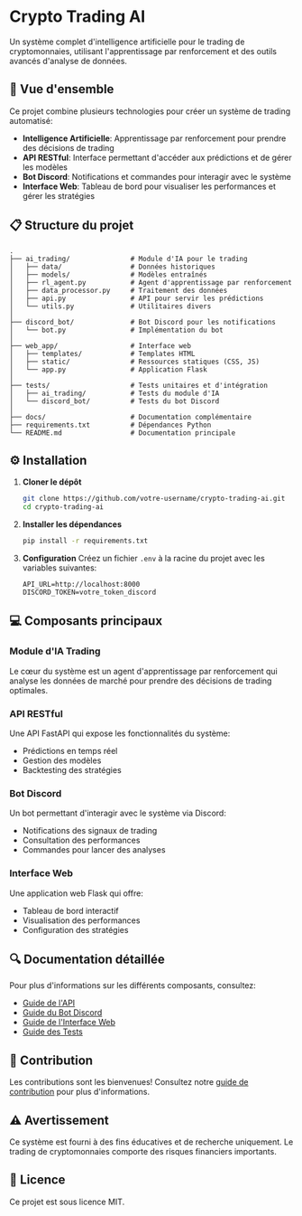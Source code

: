 # Crypto Trading AI

Un système complet d'intelligence artificielle pour le trading de cryptomonnaies, utilisant l'apprentissage par renforcement et des outils avancés d'analyse de données.

## 🚀 Vue d'ensemble

Ce projet combine plusieurs technologies pour créer un système de trading automatisé:

- **Intelligence Artificielle**: Apprentissage par renforcement pour prendre des décisions de trading
- **API RESTful**: Interface permettant d'accéder aux prédictions et de gérer les modèles
- **Bot Discord**: Notifications et commandes pour interagir avec le système
- **Interface Web**: Tableau de bord pour visualiser les performances et gérer les stratégies

## 📋 Structure du projet

```
.
├── ai_trading/               # Module d'IA pour le trading
│   ├── data/                 # Données historiques
│   ├── models/               # Modèles entraînés
│   ├── rl_agent.py           # Agent d'apprentissage par renforcement
│   ├── data_processor.py     # Traitement des données
│   ├── api.py                # API pour servir les prédictions
│   └── utils.py              # Utilitaires divers
│
├── discord_bot/              # Bot Discord pour les notifications
│   └── bot.py                # Implémentation du bot
│
├── web_app/                  # Interface web
│   ├── templates/            # Templates HTML
│   ├── static/               # Ressources statiques (CSS, JS)
│   └── app.py                # Application Flask
│
├── tests/                    # Tests unitaires et d'intégration
│   ├── ai_trading/           # Tests du module d'IA
│   └── discord_bot/          # Tests du bot Discord
│
├── docs/                     # Documentation complémentaire
├── requirements.txt          # Dépendances Python
└── README.md                 # Documentation principale
```

## ⚙️ Installation

1. **Cloner le dépôt**
   ```bash
   git clone https://github.com/votre-username/crypto-trading-ai.git
   cd crypto-trading-ai
   ```

2. **Installer les dépendances**
   ```bash
   pip install -r requirements.txt
   ```

3. **Configuration**
   Créez un fichier `.env` à la racine du projet avec les variables suivantes:
   ```
   API_URL=http://localhost:8000
   DISCORD_TOKEN=votre_token_discord
   ```

## 💻 Composants principaux

### Module d'IA Trading

Le cœur du système est un agent d'apprentissage par renforcement qui analyse les données de marché pour prendre des décisions de trading optimales.

### API RESTful

Une API FastAPI qui expose les fonctionnalités du système:
- Prédictions en temps réel
- Gestion des modèles
- Backtesting des stratégies

### Bot Discord

Un bot permettant d'interagir avec le système via Discord:
- Notifications des signaux de trading
- Consultation des performances
- Commandes pour lancer des analyses

### Interface Web

Une application web Flask qui offre:
- Tableau de bord interactif
- Visualisation des performances
- Configuration des stratégies

## 🔍 Documentation détaillée

Pour plus d'informations sur les différents composants, consultez:

- [Guide de l'API](docs/API.md)
- [Guide du Bot Discord](docs/DISCORD.md)
- [Guide de l'Interface Web](web_app/README.md)
- [Guide des Tests](docs/TESTING.md)

## 🤝 Contribution

Les contributions sont les bienvenues! Consultez notre [guide de contribution](CONTRIBUTING.md) pour plus d'informations.

## ⚠️ Avertissement

Ce système est fourni à des fins éducatives et de recherche uniquement. Le trading de cryptomonnaies comporte des risques financiers importants.

## 📄 Licence

Ce projet est sous licence MIT.
